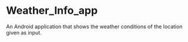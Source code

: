 # Weather_Info_app

An Android application that shows the weather conditions of the location given as input.
